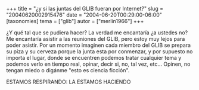 +++
title = "¿y si las juntas del GLIB fueran por Internet?"
slug = "20040620002915476"
date = "2004-06-20T00:29:00-06:00"
[taxonomies]
tema = ["glib"]
autor = ["merlin1966"]
+++

¿Y qué tal que se pudiera hacer? La verdad me encantaría ¿a ustedes no?
Me encantaría asistir a las reuniones del GLIB, pero estoy muy lejos
para poder asistir. Por un momento imaginen cada miembro del GLIB se
prepara su piza y su cerveza porque la junta esta por conmenzar, y por
supuesto no importa el lugar, donde se encuentren podemos tratar
cualquier tema y podemos verlo en tiempo real, opinar, decir si, no, tal
vez, etc… Opinen, no tengan miedo o digánme &quot;esto es ciencia
ficción&quot;.

ESTAMOS RESPIRANDO: LA ESTAMOS HACIENDO
